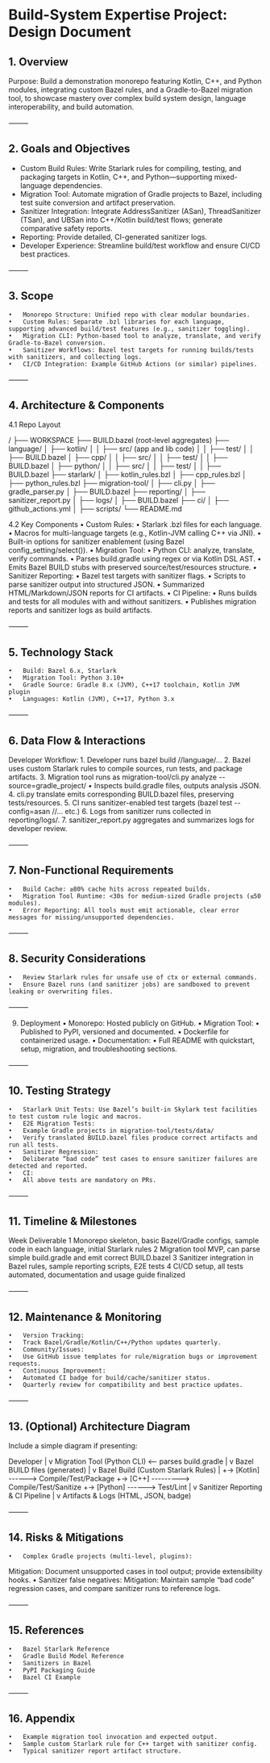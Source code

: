 

# Build-System Expertise Project: Design Document

## 1. Overview

Purpose:
Build a demonstration monorepo featuring Kotlin, C++, and Python modules, integrating custom Bazel rules, and a Gradle-to-Bazel migration tool, to showcase mastery over complex build system design, language interoperability, and build automation.

⸻

## 2. Goals and Objectives
*	Custom Build Rules: Write Starlark rules for compiling, testing, and packaging targets in Kotlin, C++, and Python—supporting mixed-language dependencies.
*	Migration Tool: Automate migration of Gradle projects to Bazel, including test suite conversion and artifact preservation.
*	Sanitizer Integration: Integrate AddressSanitizer (ASan), ThreadSanitizer (TSan), and UBSan into C++/Kotlin build/test flows; generate comparative safety reports.
*	Reporting: Provide detailed, CI-generated sanitizer logs.
*	Developer Experience: Streamline build/test workflow and ensure CI/CD best practices.

⸻

## 3. Scope
	•	Monorepo Structure: Unified repo with clear modular boundaries.
	•	Custom Rules: Separate .bzl libraries for each language, supporting advanced build/test features (e.g., sanitizer toggling).
	•	Migration CLI: Python-based tool to analyze, translate, and verify Gradle-to-Bazel conversion.
	•	Sanitizer Workflows: Bazel test targets for running builds/tests with sanitizers, and collecting logs.
	•	CI/CD Integration: Example GitHub Actions (or similar) pipelines.

⸻

## 4. Architecture & Components

4.1 Repo Layout

/
├── WORKSPACE
├── BUILD.bazel (root-level aggregates)
├── language/
│   ├── kotlin/
│   │   ├── src/   (app and lib code)
│   │   ├── test/
│   │   ├── BUILD.bazel
│   ├── cpp/
│   │   ├── src/
│   │   ├── test/
│   │   ├── BUILD.bazel
│   ├── python/
│   │   ├── src/
│   │   ├── test/
│   │   ├── BUILD.bazel
├── starlark/
│   ├── kotlin_rules.bzl
│   ├── cpp_rules.bzl
│   ├── python_rules.bzl
├── migration-tool/
│   ├── cli.py
│   ├── gradle_parser.py
│   ├── BUILD.bazel
├── reporting/
│   ├── sanitizer_report.py
│   ├── logs/
│   ├── BUILD.bazel
├── ci/
│   ├── github_actions.yml
│   ├── scripts/
└── README.md

4.2 Key Components
	•	Custom Rules:
	•	Starlark .bzl files for each language.
	•	Macros for multi-language targets (e.g., Kotlin-JVM calling C++ via JNI).
	•	Built-in options for sanitizer enablement (using Bazel config_setting/select()).
	•	Migration Tool:
	•	Python CLI: analyze, translate, verify commands.
	•	Parses build.gradle using regex or via Kotlin DSL AST.
	•	Emits Bazel BUILD stubs with preserved source/test/resources structure.
	•	Sanitizer Reporting:
	•	Bazel test targets with sanitizer flags.
	•	Scripts to parse sanitizer output into structured JSON.
	•	Summarized HTML/Markdown/JSON reports for CI artifacts.
	•	CI Pipeline:
	•	Runs builds and tests for all modules with and without sanitizers.
	•	Publishes migration reports and sanitizer logs as build artifacts.

⸻

## 5. Technology Stack
	•	Build: Bazel 6.x, Starlark
	•	Migration Tool: Python 3.10+
	•	Gradle Source: Gradle 8.x (JVM), C++17 toolchain, Kotlin JVM plugin
	•	Languages: Kotlin (JVM), C++17, Python 3.x

⸻

## 6. Data Flow & Interactions

Developer Workflow:
	1.	Developer runs bazel build //language/...
	2.	Bazel uses custom Starlark rules to compile sources, run tests, and package artifacts.
	3.	Migration tool runs as migration-tool/cli.py analyze --source=gradle_project/
	•	Inspects build.gradle files, outputs analysis JSON.
	4.	cli.py translate emits corresponding BUILD.bazel files, preserving tests/resources.
	5.	CI runs sanitizer-enabled test targets (bazel test --config=asan //... etc.)
	6.	Logs from sanitizer runs collected in reporting/logs/.
	7.	sanitizer_report.py aggregates and summarizes logs for developer review.

⸻

## 7. Non-Functional Requirements
	•	Build Cache: ≥80% cache hits across repeated builds.
	•	Migration Tool Runtime: <30s for medium-sized Gradle projects (≤50 modules).
	•	Error Reporting: All tools must emit actionable, clear error messages for missing/unsupported dependencies.

⸻

## 8. Security Considerations
	•	Review Starlark rules for unsafe use of ctx or external commands.
	•	Ensure Bazel runs (and sanitizer jobs) are sandboxed to prevent leaking or overwriting files.

⸻

9. Deployment
	•	Monorepo: Hosted publicly on GitHub.
	•	Migration Tool:
	•	Published to PyPI, versioned and documented.
	•	Dockerfile for containerized usage.
	•	Documentation:
	•	Full README with quickstart, setup, migration, and troubleshooting sections.

⸻

## 10. Testing Strategy
	•	Starlark Unit Tests: Use Bazel’s built-in Skylark test facilities to test custom rule logic and macros.
	•	E2E Migration Tests:
	•	Example Gradle projects in migration-tool/tests/data/
	•	Verify translated BUILD.bazel files produce correct artifacts and run all tests.
	•	Sanitizer Regression:
	•	Deliberate “bad code” test cases to ensure sanitizer failures are detected and reported.
	•	CI:
	•	All above tests are mandatory on PRs.

⸻

## 11. Timeline & Milestones

Week	Deliverable
1	Monorepo skeleton, basic Bazel/Gradle configs, sample code in each language, initial Starlark rules
2	Migration tool MVP, can parse simple build.gradle and emit correct BUILD.bazel
3	Sanitizer integration in Bazel rules, sample reporting scripts, E2E tests
4	CI/CD setup, all tests automated, documentation and usage guide finalized


⸻

## 12. Maintenance & Monitoring
	•	Version Tracking:
	•	Track Bazel/Gradle/Kotlin/C++/Python updates quarterly.
	•	Community/Issues:
	•	Use GitHub issue templates for rule/migration bugs or improvement requests.
	•	Continuous Improvement:
	•	Automated CI badge for build/cache/sanitizer status.
	•	Quarterly review for compatibility and best practice updates.

⸻

## 13. (Optional) Architecture Diagram

Include a simple diagram if presenting:

Developer
    |
    v
Migration Tool (Python CLI) <-- parses build.gradle
    |
    v
Bazel BUILD files (generated)
    |
    v
Bazel Build (Custom Starlark Rules)
    |
    +-> [Kotlin] ------> Compile/Test/Package
    +-> [C++] ---------> Compile/Test/Sanitize
    +-> [Python] ------> Test/Lint
    |
    v
Sanitizer Reporting & CI Pipeline
    |
    v
Artifacts & Logs (HTML, JSON, badge)


⸻

## 14. Risks & Mitigations
	•	Complex Gradle projects (multi-level, plugins):
Mitigation: Document unsupported cases in tool output; provide extensibility hooks.
	•	Sanitizer false negatives:
Mitigation: Maintain sample “bad code” regression cases, and compare sanitizer runs to reference logs.

⸻

## 15. References
	•	Bazel Starlark Reference
	•	Gradle Build Model Reference
	•	Sanitizers in Bazel
	•	PyPI Packaging Guide
	•	Bazel CI Example

⸻

## 16. Appendix
	•	Example migration tool invocation and expected output.
	•	Sample custom Starlark rule for C++ target with sanitizer config.
	•	Typical sanitizer report artifact structure.
